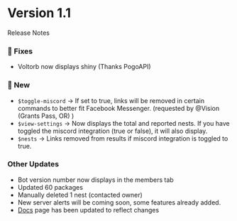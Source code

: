 # Version 1.1
Release Notes

### 🔸 Fixes
- Voltorb now displays shiny (Thanks PogoAPI)

### 🔹 New
- `$toggle-miscord` -> If set to true, links will be removed in certain commands to better fit Facebook Messenger. (requested by @Vision (Grants Pass, OR) )
- `$view-settings` -> Now displays the total and reported nests. If you have toggled the miscord integration (true or false), it will also display.
- `$nests` -> Links removed from results if miscord integration is toggled to true.

### Other Updates
- Bot version number now displays in the members tab
- Updated 60 packages 
- Manually deleted 1 nest (contacted owner)
- New server alerts will be coming soon, some features already added. 
- [Docs](https://pokecloud.gitbook.io/pokecloud/commands) page has been updated to reflect changes
